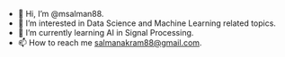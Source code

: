 - 👋 Hi, I’m @msalman88.
- 👀 I’m interested in Data Science and Machine Learning related topics.
- 🌱 I’m currently learning AI in Signal Processing.
- 📫 How to reach me salmanakram88@gmail.com.

<!---
msalman88/msalman88 is a ✨ special ✨ repository because its `README.md` (this file) appears on your GitHub profile.
You can click the Preview link to take a look at your changes.
--->
